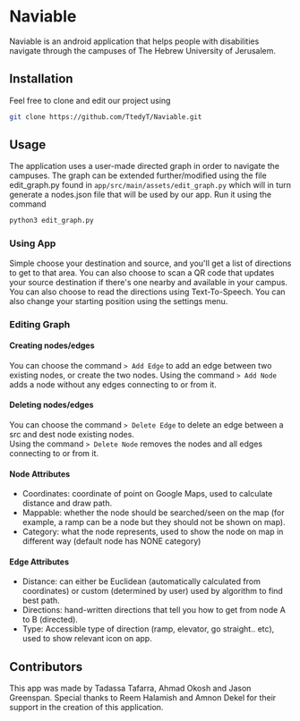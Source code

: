 # Naviable
Naviable is an android application that helps people with disabilities navigate through
the campuses of The Hebrew University of Jerusalem.

## Installation
Feel free to clone and edit our project using
```bash
git clone https://github.com/TtedyT/Naviable.git
```

## Usage
The application uses a user-made directed graph in order to navigate the campuses. The graph can be
extended further/modified using the file edit_graph.py found in `app/src/main/assets/edit_graph.py`
which will in turn generate a nodes.json file that will be used by our app. Run it using the command
```bash
python3 edit_graph.py
```

### Using App
Simple choose your destination and source, and you'll get a list of directions to get to that area.
You can also choose to scan a QR code that updates your source destination if there's one nearby
and available in your campus. You can also choose to read the directions using Text-To-Speech.
You can also change your starting position using the settings menu.

### Editing Graph 

#### Creating nodes/edges ####
You can choose the command ```> Add Edge``` to add an edge between two existing nodes, or
create the two nodes. Using the command ```> Add Node``` adds a node without any edges connecting
to or from it.

#### Deleting nodes/edges ####
You can choose the command ```> Delete Edge``` to delete an edge between a src and dest node existing nodes.  
Using the command ```> Delete Node``` removes the nodes and all edges connecting to or from it.

#### Node Attributes ####
- Coordinates: coordinate of point on Google Maps, used to calculate distance and draw path.
- Mappable: whether the node should be searched/seen on the map (for example, a ramp can be a node
  but they should not be shown on map).
- Category: what the node represents, used to show the node on map in different way (default node has NONE category)

#### Edge Attributes ####
- Distance: can either be Euclidean (automatically calculated from coordinates) or custom (determined by user)
  used by algorithm to find best path.
- Directions: hand-written directions that tell you how to get from node A to B (directed).
- Type: Accessible type of direction (ramp, elevator, go straight.. etc), used to show relevant icon on app.

## Contributors
This app was made by Tadassa Tafarra, Ahmad Okosh and Jason Greenspan. Special thanks to Reem Halamish and
Amnon Dekel for their support in the creation of this application.
